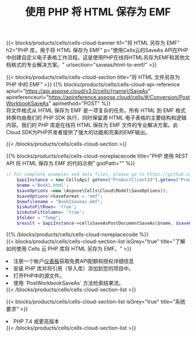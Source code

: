 ﻿---
title: 使用 PHP 将 HTML 保存为 EMF
description: 利用Aspose.Cells Cloud SDK for PHP将HTML格式文件保存为EMF格式文件。
kwords: Excel, Save HTML as EMF, REST, PHP
howto: How to save HTML as EMF using Aspose.Cells Cloud PHP library.
---
{{< blocks/products/cells/cells-cloud-banner h1="将 HTML 另存为 EMF" h2="PHP 库，用于将 HTML 保存为 EMF" p="使用Cells云的SaveAs API在PHP中创建自定义电子表格工作流程。这是使用PHP在线将HTML另存为EMF和其他文档格式的专业解决方案。" urlsection="saveas/html-to-emf/" >}}

{{< blocks/products/cells/cells-cloud-section title="将 HTML 文件另存为 PHP 中的 EMF" >}}
{{% blocks/products/cells/cells-cloud-api-reference apiurl="https://api.aspose.cloud/v3.0/cells/{name}/SaveAs" apireferenceurl="https://apireference.aspose.cloud/cells/#/Conversion/PostWorkbookSaveAs" apimethod="POST" %}}
<br/>
将文件格式从 HTML 保存为 EMF 是一项复杂的任务。所有 HTML 到 EMF 格式转换均由我们的 PHP SDK 执行，同时保留源 HTML 电子表格的主要结构和逻辑内容。我们的 PHP 库是在线将 HTML 保存为 EMF 文件的专业解决方案。此Cloud SDK为PHP开发者提供了强大的功能和完美的EMF输出。

{{< /blocks/products/cells/cells-cloud-section >}}

{{% blocks/products/cells/cells-cloud-noreplacecode title="PHP 使用 REST API 将 HTML 保存为 EMF 的代码示例" gistPath="" %}}
  
```php
// For complete examples and data files, please go to https://github.com/aspose-cells-cloud/aspose-cells-cloud-php/
    $apiInstance = new CellsApi( getenv("ProductClientId"),getenv("ProductClientSecret") );
    $name ='Book1.html';
    $saveOptions =new \Aspose\Cells\Cloud\Model\SaveOptions();
    $saveOptions->SaveFormat = "emf";
    $newfilename = "Book1Saveas.emf";
    $isAutoFitRows= 'true';
    $isAutoFitColumns= 'true';
    $folder = "Temp";
    $result = $apiInstance->cellsSaveAsPostDocumentSaveAs($name, $saveOptions, $newfilename,$isAutoFitRows, $isAutoFitColumns, $folder);
```
  
{{% /blocks/products/cells/cells-cloud-noreplacecode %}}
<br/>
{{< blocks/products/cells/cells-cloud-section-list isGrey="true" title="了解如何使用 Cells 云 PHP 库将 HTML 另存为 EMF。" >}}
<li>注册一个帐户<a href="https://dashboard.aspose.cloud/">仪表板</a>获取免费API配额和授权详细信息</li>
<li>安装 PHP 库并将引用（导入库）添加到您的项目中。</li>
<li>打开PHP中的源文件。</li>
<li>使用 `PostWorkbookSaveAs` 方法检索结果流。</li>
{{< /blocks/products/cells/cells-cloud-section-list >}}

{{< blocks/products/cells/cells-cloud-section-list isGrey="true" title="系统要求" >}}
<li>PHP 7.4 或更高版本</li>
{{< /blocks/products/cells/cells-cloud-section-list >}}
